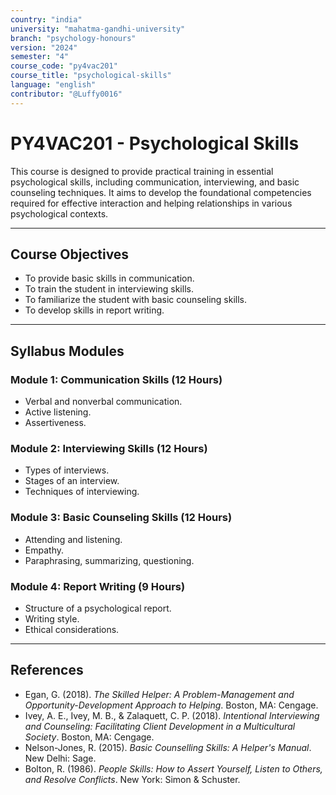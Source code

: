 ```yaml
---
country: "india"
university: "mahatma-gandhi-university"
branch: "psychology-honours"
version: "2024"
semester: "4"
course_code: "py4vac201"
course_title: "psychological-skills"
language: "english"
contributor: "@Luffy0016"
---
```

# PY4VAC201 - Psychological Skills

This course is designed to provide practical training in essential psychological skills, including communication, interviewing, and basic counseling techniques. It aims to develop the foundational competencies required for effective interaction and helping relationships in various psychological contexts.

---
## Course Objectives

* To provide basic skills in communication.
* To train the student in interviewing skills.
* To familiarize the student with basic counseling skills.
* To develop skills in report writing.

---
## Syllabus Modules

### Module 1: Communication Skills (12 Hours)
* Verbal and nonverbal communication.
* Active listening.
* Assertiveness.

### Module 2: Interviewing Skills (12 Hours)
* Types of interviews.
* Stages of an interview.
* Techniques of interviewing.

### Module 3: Basic Counseling Skills (12 Hours)
* Attending and listening.
* Empathy.
* Paraphrasing, summarizing, questioning.

### Module 4: Report Writing (9 Hours)
* Structure of a psychological report.
* Writing style.
* Ethical considerations.

---
## References
* Egan, G. (2018). *The Skilled Helper: A Problem-Management and Opportunity-Development Approach to Helping*. Boston, MA: Cengage.
* Ivey, A. E., Ivey, M. B., & Zalaquett, C. P. (2018). *Intentional Interviewing and Counseling: Facilitating Client Development in a Multicultural Society*. Boston, MA: Cengage.
* Nelson-Jones, R. (2015). *Basic Counselling Skills: A Helper's Manual*. New Delhi: Sage.
* Bolton, R. (1986). *People Skills: How to Assert Yourself, Listen to Others, and Resolve Conflicts*. New York: Simon & Schuster.